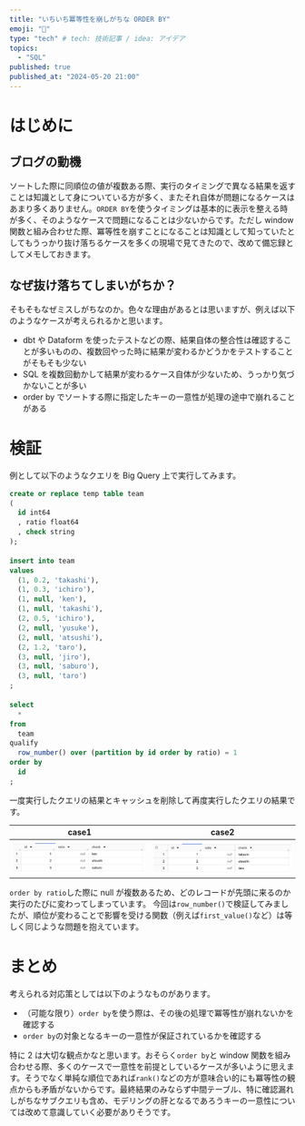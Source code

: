 ```yaml
---
title: "いちいち冪等性を崩しがちな ORDER BY"
emoji: "🚗"
type: "tech" # tech: 技術記事 / idea: アイデア
topics:
  - "SQL"
published: true
published_at: "2024-05-20 21:00"
---
```


# はじめに

## ブログの動機

ソートした際に同順位の値が複数ある際、実行のタイミングで異なる結果を返すことは知識として身についている方が多く、またそれ自体が問題になるケースはあまり多くありません。`ORDER BY`を使うタイミングは基本的に表示を整える時が多く、そのようなケースで問題になることは少ないからです。ただし window 関数と組み合わせた際、冪等性を崩すことになることは知識として知っていたとしてもうっかり抜け落ちるケースを多くの現場で見てきたので、改めて備忘録としてメモしておきます。

## なぜ抜け落ちてしまいがちか？

そもそもなぜミスしがちなのか。色々な理由があるとは思いますが、例えば以下のようなケースが考えられるかと思います。

- dbt や Dataform を使ったテストなどの際、結果自体の整合性は確認することが多いものの、複数回やった時に結果が変わるかどうかをテストすることがそもそも少ない
- SQL を複数回動かして結果が変わるケース自体が少ないため、うっかり気づかないことが多い
- order by でソートする際に指定したキーの一意性が処理の途中で崩れることがある

# 検証

例として以下のようなクエリを Big Query 上で実行してみます。

```sql
create or replace temp table team
(
  id int64
  , ratio float64
  , check string
);

insert into team
values
  (1, 0.2, 'takashi'),
  (1, 0.3, 'ichiro'),
  (1, null, 'ken'),
  (1, null, 'takashi'),
  (2, 0.5, 'ichiro'),
  (2, null, 'yusuke'),
  (2, null, 'atsushi'),
  (2, 1.2, 'taro'),
  (3, null, 'jiro'),
  (3, null, 'saburo'),
  (3, null, 'taro')
;

select
  *
from
  team
qualify
  row_number() over (partition by id order by ratio) = 1
order by
  id
;
```

一度実行したクエリの結果とキャッシュを削除して再度実行したクエリの結果です。

| case1                       | case2                       |
| --------------------------- | --------------------------- |
| ![](/images/001/image1.png) | ![](/images/001/image2.png) |

`order by ratio`した際に null が複数あるため、どのレコードが先頭に来るのか実行のたびに変わってしまっています。
今回は`row_number()`で検証してみましたが、順位が変わることで影響を受ける関数（例えば`first_value()`など）は等しく同じような問題を抱えています。

# まとめ

考えられる対応策としては以下のようなものがあります。

- （可能な限り）`order by`を使う際は、その後の処理で冪等性が崩れないかを確認する
- `order by`の対象となるキーの一意性が保証されているかを確認する

特に 2 は大切な観点かなと思います。おそらく`order by`と window 関数を組み合わせる際、多くのケースで一意性を前提としているケースが多いように思えます。そうでなく単純な順位であれば`rank()`などの方が意味合い的にも冪等性の観点からも矛盾がないからです。最終結果のみならず中間テーブル、特に確認漏れしがちなサブクエリも含め、モデリングの肝となるであろうキーの一意性については改めて意識していく必要がありそうです。
